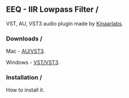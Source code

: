 ## EEQ - IIR Lowpass Filter /

VST, AU, VST3 audio plugin made by [Kinaarlabs](https://github.com/kinaarlabs).

### Downloads /

Mac - [AU/VST3](https://en.wikipedia.org/wiki/Virtual_Studio_Technology).

Windows - [VST/VST3](https://en.wikipedia.org/wiki/Virtual_Studio_Technology).

### Installation /

How to install it.

